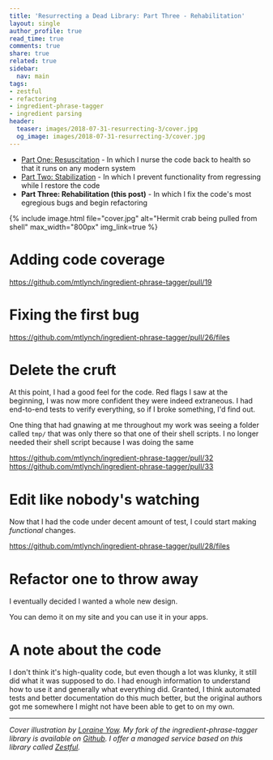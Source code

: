 ```yaml
---
title: 'Resurrecting a Dead Library: Part Three - Rehabilitation'
layout: single
author_profile: true
read_time: true
comments: true
share: true
related: true
sidebar:
  nav: main
tags:
- zestful
- refactoring
- ingredient-phrase-tagger
- ingredient parsing
header:
  teaser: images/2018-07-31-resurrecting-3/cover.jpg
  og_image: images/2018-07-31-resurrecting-3/cover.jpg
---
```


* [Part One: Resuscitation](/resurrecting-1/) - In which I nurse the code back to health so that it runs on any modern system
* [Part Two: Stabilization](/resurrecting-2/) - In which I prevent functionality from regressing while I restore the code
* **Part Three: Rehabilitation (this post)** - In which I fix the code's most egregious bugs and begin refactoring

{% include image.html file="cover.jpg" alt="Hermit crab being pulled from shell" max_width="800px" img_link=true %}

# Adding code coverage

https://github.com/mtlynch/ingredient-phrase-tagger/pull/19

# Fixing the first bug

https://github.com/mtlynch/ingredient-phrase-tagger/pull/26/files

# Delete the cruft

At this point, I had a good feel for the code. Red flags I saw at the beginning, I was now more confident they were indeed extraneous. I had end-to-end tests to verify everything, so if I broke something, I'd find out.

One thing that had gnawing at me throughout my work was seeing a folder called `tmp/` that was only there so that one of their shell scripts. I no longer needed their shell script because I was doing the same

https://github.com/mtlynch/ingredient-phrase-tagger/pull/32
https://github.com/mtlynch/ingredient-phrase-tagger/pull/33

# Edit like nobody's watching

Now that I had the code under decent amount of test, I could start making *functional* changes.

https://github.com/mtlynch/ingredient-phrase-tagger/pull/28/files

# Refactor one to throw away

I eventually decided I wanted a whole new design.

You can demo it on my site and you can use it in your apps.

# A note about the code

I don't think it's high-quality code, but even though a lot was klunky, it still did what it was supposed to do. I had enough information to understand how to use it and generally what everything did. Granted, I think automated tests and better documentation do this much better, but the original authors got me somewhere I might not have been able to get to on my own.

---

*Cover illustration by [Loraine Yow](https://www.linkedin.com/in/lolo-ology/). My fork of the ingredient-phrase-tagger library is available on [Github](https://github.com/mtlynch/ingredient-phrase-tagger). I offer a managed service based on this library called [Zestful](https://zestfuldata.com).*